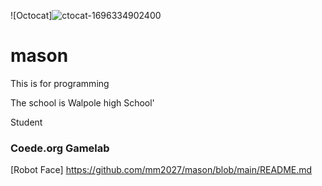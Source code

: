 ![Octocat]![ctocat-1696334902400](https://github.com/mm2027/mason/assets/146838324/daca09b4-2211-4bb9-a245-eb9157946caf)


# mason

This is for programming

The school is Walpole high School'

Student

### Coede.org Gamelab
[Robot Face] https://github.com/mm2027/mason/blob/main/README.md
